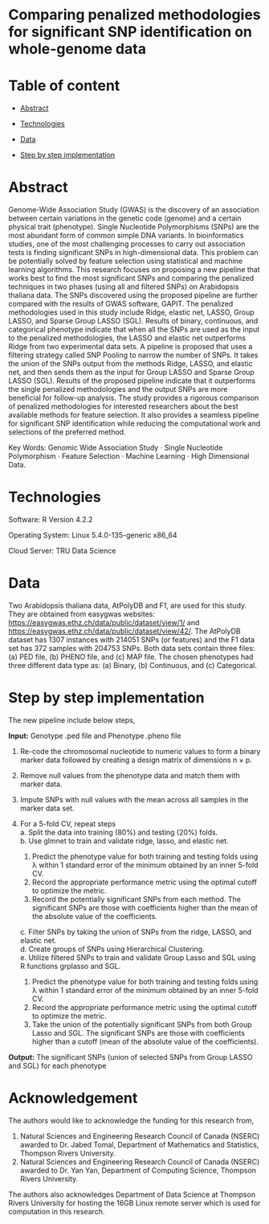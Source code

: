 #  Comparing penalized methodologies for significant SNP identification on whole-genome data

#  Table of content

* [Abstract](#abstract)

* [Technologies](#technologies)

* [Data](#data)

* [Step by step implementation](#step-by-step-implementation)

#  Abstract

Genome-Wide Association Study (GWAS) is the discovery of  an association between certain variations in the genetic code (genome) and a certain physical trait (phenotype). Single Nucleotide Polymorphisms (SNPs) are the most abundant form of common simple DNA variants. In bioinformatics studies, one of the most challenging processes to carry out association tests is finding significant SNPs in high-dimensional data. This problem can be potentially solved by feature selection using statistical and machine learning algorithms. This research focuses on proposing a new pipeline that works best to find the most significant SNPs and comparing the penalized techniques in two phases (using all and filtered SNPs) on  Arabidopsis thaliana  data. The SNPs discovered using the proposed pipeline are further compared with the results of GWAS software, GAPIT. The penalized methodologies used  in this study include Ridge, elastic net, LASSO, Group LASSO, and  Sparse Group LASSO (SGL). Results of binary, continuous, and categorical phenotype indicate that when all the SNPs are used as the input to the penalized methodologies, the LASSO and elastic net outperforms Ridge from two experimental data sets. A pipeline is proposed that uses a filtering strategy called SNP Pooling to narrow the number of SNPs. It takes the union of the SNPs output from the methods Ridge, LASSO, and elastic net, and then sends them as the input for Group LASSO and  Sparse Group LASSO (SGL). Results of the proposed pipeline indicate  that it outperforms the single penalized methodologies and the output SNPs are more beneficial for follow-up analysis. The study provides a rigorous comparison of penalized methodologies for interested researchers  about the best available methods for feature selection. It also provides  a seamless pipeline for significant SNP identification while reducing the computational work and selections of the preferred method.

Key Words: Genomic Wide Association Study  ·  Single Nucleotide Polymorphism  ·  Feature Selection  ·  Machine Learning  ·  High Dimensional Data.

#  Technologies

Software: R Version 4.2.2

Operating System: Linux 5.4.0-135-generic x86_64

Cloud Server: TRU Data Science

#  Data


Two  Arabidopsis thaliana  data, AtPolyDB and F1, are used for this study. They are obtained from easygwas websites: https://easygwas.ethz.ch/data/public/dataset/view/1/ and https://easygwas.ethz.ch/data/public/dataset/view/42/. The AtPolyDB dataset has 1307 instances with 214051 SNPs (or features) and the F1 data set has 372 samples with 204753 SNPs. Both data sets contain three files: (a) PED file, (b) PHENO file, and (c) MAP file. The chosen phenotypes had three different data type as: (a) Binary, (b) Continuous, and (c) Categorical.

#  Step by step implementation

The new pipeline include below steps,

<b>Input:</b>  Genotype .ped file and Phenotype .pheno file  
1. Re-code the chromosomal nucleotide to numeric values to form a binary marker data followed by creating a design matrix of dimensions n  ×  p.
2. Remove null values from the phenotype data and match them with marker data.  
3. Impute SNPs with null values with the mean across all samples in the marker data set.  
4. For a 5-fold CV, repeat steps  
a. Split the data into training (80%) and testing (20%) folds.  
b. Use glmnet to train and validate ridge, lasso, and elastic net.
	1. Predict the phenotype value for both training and testing  folds using  λ  within 1 standard error of the minimum obtained by an inner 5-fold CV.  
	2. Record the appropriate performance metric using the optimal cutoff to optimize the metric.  
	3. Record the potentially significant SNPs from each method. The significant SNPs are those with coefficients higher than the mean of the absolute value of the coefficients.

	c. Filter SNPs by taking the union of SNPs from the ridge, LASSO, and elastic net.  
d. Create groups of SNPs using Hierarchical Clustering.  
e. Utilize filtered SNPs to train and validate Group Lasso and SGL using R functions grplasso and SGL.
	1. Predict the phenotype value for both training and testing folds using  λ  within 1 standard error of the minimum obtained by an inner 5-fold CV.  
	2. Record the appropriate performance metric using the optimal cutoff to optimize the metric.  
	3. Take the union of the potentially significant SNPs from both Group Lasso and SGL. The significant SNPs are those with coefficients higher than a cutoff (mean of the absolute value of the coefficients).

<b>Output:</b>  The significant SNPs (union of selected SNPs from Group LASSO and SGL) for each phenotype

#  Acknowledgement


The authors would like to acknowledge the funding for this research from,  
1. Natural Sciences and Engineering Research Council of Canada (NSERC) awarded to Dr. Jabed Tomal, Department of Mathematics and Statistics, Thompson Rivers University.  
2. Natural Sciences and Engineering Research Council of Canada (NSERC)  awarded to Dr. Yan Yan, Department of Computing Science, Thompson Rivers University.

The authors also acknowledges Department of Data Science at Thompson Rivers University for hosting the 16GB Linux remote server which is used for computation in this research.
